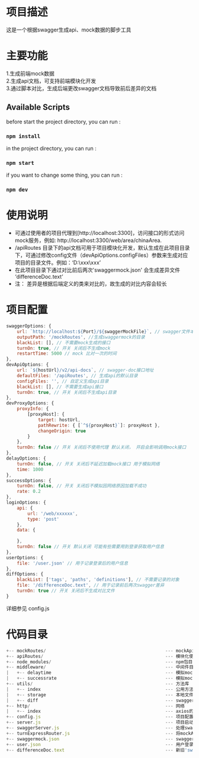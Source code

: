 # 项目描述

这是一个根据swagger生成api、mock数据的脚步工具

# 主要功能

1.生成前端mock数据<br>
2.生成api文档，可支持前端模块化开发<br>
3.通过脚本对比，生成后端更改swagger文档导致前后差异的文档<br>

## Available Scripts

before start the project directory, you can run :

### `npm install`

in the project directory, you can run :

### `npm start`

if you want to change some thing, you can run :

### `npm dev`

# 使用说明

- 可通过使用者的项目代理到[http://localhost:3300]，访问接口的形式访问mock服务，例如: http://localhost:3300/web/area/chinaArea.<br>
- /apiRoutes 目录下的api文档可用于项目模块化开发，默认生成在此项目目录下，可通过修改config文件（devApiOptions.configFiles）参数来生成对应项目的目录文件。例如：‘D:\\xxx\xxx’<br>
- 在此项目目录下通过对比前后两次'swaggermock.json' 会生成差异文件 ‘differenceDoc.text’<br>
- 注： 差异是根据后端定义的类来对比的，故生成的对比内容会较长<br>

# 项目配置

```js
swaggerOptions: {
    url: `http://localhost:${Port}/${swaggerMockFile}`, // swagger文件本地访问地址
    outputPath: '/mockRoutes', //生成swaggermock的目录
    blackList: [], // 不需要mock生成的接口
    turnOn: true, // 开关 关闭后不生成mock
    restartTime: 5000 // mock 比对一次的时间
},
devApiOptions: {
    url: `${hostUrl}/v2/api-docs`, // swagger-doc接口地址
    defaultFiles: '/apiRoutes', // 生成api的默认目录
    configFiles: '', // 自定义生成api目录
    blackList: [], // 不需要生成api接口
    turnOn: true, // 开关 关闭后不生成api目录
},
devProxyOptions: {
    proxyInfo: {
        [proxyHost]: {
            target: hostUrl,
            pathRewrite: { [`^${proxyHost}`]: proxyHost },
            changeOrigin: true
        }
    },
    turnOn: false // 开关 关闭后不使用代理 默认关闭， 开启会影响调用mock接口 
},
delayOptions: {
    turnOn: false, // 开关 关闭后不延迟加载mock接口 用于模拟网络
    time: 1000
},
successOptions: {
    turnOn: false, // 开关 关闭后不模拟因网络原因加载不成功
    rate: 0.2
},
loginOptions: {
    api: {
        url: '/web/xxxxxx',
        type: 'post'
    },
    data: {
        
    },
    turnOn: false // 开关 默认关闭 可能有些需要用到登录获取用户信息
},
userOptions: {
    file: '/user.json' // 用于记录登录后的用户信息
},
diffOptions: {
    blackList: ['tags', 'paths', 'definitions'], // 不需要记录的对象
    file: '/differenceDoc.text', // 用于记录前后两次swagger差异
    turnOn: true // 开关 关闭后不生成对比文件
}
```

详细参见 config.js

# 代码目录
```js
+-- mockRoutes/                                             --- mockApi打包目录
+-- apiRoutes/                                              --- 模块化使用api打包目录
+-- node_modules/                                           --- npm包目录
+-- middleware/                                             --- 中间件目录
|   +-- delaytime                                           --- 模拟mock接口网络延迟
|   +-- successrate                                         --- 模拟mock接口调用成功率
+-- utils/                                                  --- 方法库
|   +-- index                                               --- 公用方法
|   +-- storage                                             --- 本地文件存储读取
|   +-- diff                                                --- swaggermock.json对比方法
+-- http/                                                   --- 网络
|   +-- index                                               --- axios的配置
+-- config.js                                               --- 项目配置文件
+-- server.js                                               --- 项目启动文件
+-- swaggerServer.js                                        --- 处理swagger的服务
+-- turnExpressRouter.js                                    --- 将mockApi配置到express
+-- swaggermock.json                                        --- swagger.doc
+-- user.json                                               --- 用户登录信息
+-- differenceDoc.text                                      --- 新旧'swagger.doc'的对比输出文件
```                                       